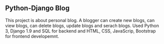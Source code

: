 ## Python-Django Blog
This project is about personal blog. A blogger can create new blogs, can view blogs, can delete blogs, update blogs and serach blogs.
Used Python 3, Django 1.9 and SQL for backend and HTML, CSS, JavaScrip, Bootstrap for frontend developemnt.
